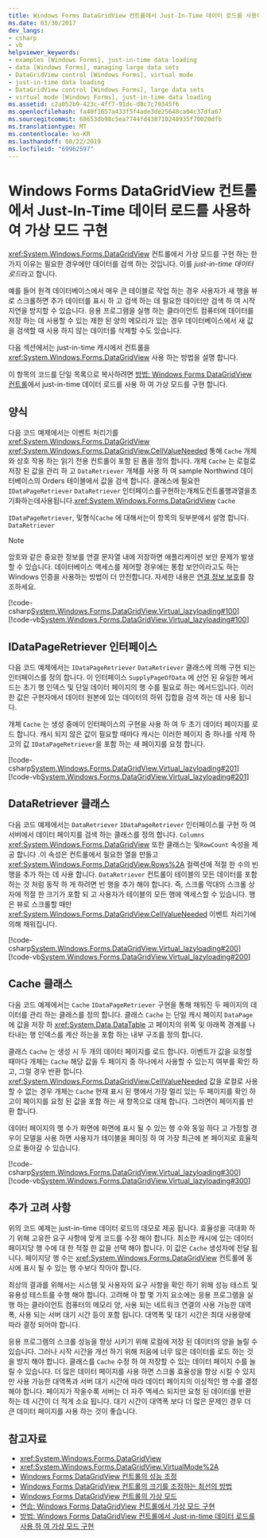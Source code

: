 ```yaml
---
title: Windows Forms DataGridView 컨트롤에서 Just-In-Time 데이터 로드를 사용하여 가상 모드 구현
ms.date: 03/30/2017
dev_langs:
- csharp
- vb
helpviewer_keywords:
- examples [Windows Forms], just-in-time data loading
- data [Windows Forms], managing large data sets
- DataGridView control [Windows Forms], virtual mode
- just-in-time data loading
- DataGridView control [Windows Forms], large data sets
- virtual mode [Windows Forms], just-in-time data loading
ms.assetid: c2a052b9-423c-4ff7-91dc-d8c7c79345f6
ms.openlocfilehash: fa40f1657a433f5f4ade3de25648ca04c37dfa67
ms.sourcegitcommit: 68653db98c5ea7744fd438710248935f70020dfb
ms.translationtype: MT
ms.contentlocale: ko-KR
ms.lasthandoff: 08/22/2019
ms.locfileid: "69962597"
---
```

# <a name="implementing-virtual-mode-with-just-in-time-data-loading-in-the-windows-forms-datagridview-control"></a>Windows Forms DataGridView 컨트롤에서 Just-In-Time 데이터 로드를 사용하여 가상 모드 구현
<xref:System.Windows.Forms.DataGridView> 컨트롤에서 가상 모드를 구현 하는 한 가지 이유는 필요한 경우에만 데이터를 검색 하는 것입니다. 이를 *just-in-time 데이터 로드*라고 합니다.  
  
 예를 들어 원격 데이터베이스에서 매우 큰 테이블로 작업 하는 경우 사용자가 새 행을 뷰로 스크롤하면 추가 데이터를 표시 하 고 검색 하는 데 필요한 데이터만 검색 하 여 시작 지연을 방지할 수 있습니다. 응용 프로그램을 실행 하는 클라이언트 컴퓨터에 데이터를 저장 하는 데 사용할 수 있는 제한 된 양의 메모리가 있는 경우 데이터베이스에서 새 값을 검색할 때 사용 하지 않는 데이터를 삭제할 수도 있습니다.  
  
 다음 섹션에서는 just-in-time 캐시에서 컨트롤을 <xref:System.Windows.Forms.DataGridView> 사용 하는 방법을 설명 합니다.  
  
 이 항목의 코드를 단일 목록으로 복사하려면 [방법: Windows Forms DataGridView 컨트롤](virtual-mode-with-just-in-time-data-loading-in-the-datagrid.md)에서 just-in-time 데이터 로드를 사용 하 여 가상 모드를 구현 합니다.  
  
## <a name="the-form"></a>양식  
 다음 코드 예제에서는 이벤트 처리기를 <xref:System.Windows.Forms.DataGridView> <xref:System.Windows.Forms.DataGridView.CellValueNeeded> 통해 `Cache` 개체와 상호 작용 하는 읽기 전용 컨트롤이 포함 된 폼을 정의 합니다. 개체 `Cache` 는 로컬로 저장 된 값을 관리 하 고 `DataRetriever` 개체를 사용 하 여 sample Northwind 데이터베이스의 Orders 테이블에서 값을 검색 합니다. 클래스에 필요한 `IDataPageRetriever` `DataRetriever` 인터페이스를구현하는개체도컨트롤행과열을초기화하는데사용됩니다.<xref:System.Windows.Forms.DataGridView> `Cache`  
  
 `IDataPageRetriever`, 및형식`Cache` 에 대해서는이 항목의 뒷부분에서 설명 합니다. `DataRetriever`  
  
> [!NOTE]
> 암호와 같은 중요한 정보를 연결 문자열 내에 저장하면 애플리케이션 보안 문제가 발생할 수 있습니다. 데이터베이스 액세스를 제어할 경우에는 통합 보안이라고도 하는 Windows 인증을 사용하는 방법이 더 안전합니다. 자세한 내용은 [연결 정보 보호](../../data/adonet/protecting-connection-information.md)를 참조하세요.  
  
 [!code-csharp[System.Windows.Forms.DataGridView.Virtual_lazyloading#100](~/samples/snippets/csharp/VS_Snippets_Winforms/System.Windows.Forms.DataGridView.Virtual_lazyloading/CS/lazyloading.cs#100)]
 [!code-vb[System.Windows.Forms.DataGridView.Virtual_lazyloading#100](~/samples/snippets/visualbasic/VS_Snippets_Winforms/System.Windows.Forms.DataGridView.Virtual_lazyloading/VB/lazyloading.vb#100)]  
  
## <a name="the-idatapageretriever-interface"></a>IDataPageRetriever 인터페이스  
 다음 코드 예제에서는 `IDataPageRetriever` `DataRetriever` 클래스에 의해 구현 되는 인터페이스를 정의 합니다. 이 인터페이스 `SupplyPageOfData` 에 선언 된 유일한 메서드는 초기 행 인덱스 및 단일 데이터 페이지의 행 수를 필요로 하는 메서드입니다. 이러한 값은 구현자에서 데이터 원본에 있는 데이터의 하위 집합을 검색 하는 데 사용 됩니다.  
  
 개체 `Cache` 는 생성 중에이 인터페이스의 구현을 사용 하 여 두 초기 데이터 페이지를 로드 합니다. 캐시 되지 않은 값이 필요할 때마다 캐시는 이러한 페이지 중 하나를 삭제 하 고의 값 `IDataPageRetriever`을 포함 하는 새 페이지를 요청 합니다.  
  
 [!code-csharp[System.Windows.Forms.DataGridView.Virtual_lazyloading#201](~/samples/snippets/csharp/VS_Snippets_Winforms/System.Windows.Forms.DataGridView.Virtual_lazyloading/CS/lazyloading.cs#201)]
 [!code-vb[System.Windows.Forms.DataGridView.Virtual_lazyloading#201](~/samples/snippets/visualbasic/VS_Snippets_Winforms/System.Windows.Forms.DataGridView.Virtual_lazyloading/VB/lazyloading.vb#201)]  
  
## <a name="the-dataretriever-class"></a>DataRetriever 클래스  
 다음 코드 예제에서는 `DataRetriever` `IDataPageRetriever` 인터페이스를 구현 하 여 서버에서 데이터 페이지를 검색 하는 클래스를 정의 합니다. `Columns` <xref:System.Windows.Forms.DataGridView> 또한 클래스는 및`RowCount` 속성을 제공 합니다 .이 속성은 컨트롤에서 필요한 열을 만들고 <xref:System.Windows.Forms.DataGridView.Rows%2A> 컬렉션에 적절 한 수의 빈 행을 추가 하는 데 사용 합니다. `DataRetriever` 컨트롤이 테이블의 모든 데이터를 포함 하는 것 처럼 동작 하 게 하려면 빈 행을 추가 해야 합니다. 즉, 스크롤 막대의 스크롤 상자에 적절 한 크기가 포함 되 고 사용자가 테이블의 모든 행에 액세스할 수 있습니다. 행은 뷰로 스크롤할 때만 <xref:System.Windows.Forms.DataGridView.CellValueNeeded> 이벤트 처리기에 의해 채워집니다.  
  
 [!code-csharp[System.Windows.Forms.DataGridView.Virtual_lazyloading#200](~/samples/snippets/csharp/VS_Snippets_Winforms/System.Windows.Forms.DataGridView.Virtual_lazyloading/CS/lazyloading.cs#200)]
 [!code-vb[System.Windows.Forms.DataGridView.Virtual_lazyloading#200](~/samples/snippets/visualbasic/VS_Snippets_Winforms/System.Windows.Forms.DataGridView.Virtual_lazyloading/VB/lazyloading.vb#200)]  
  
## <a name="the-cache-class"></a>Cache 클래스  
 다음 코드 예제에서는 `Cache` `IDataPageRetriever` 구현을 통해 채워진 두 페이지의 데이터를 관리 하는 클래스를 정의 합니다. 클래스 `Cache` 는 단일 캐시 페이지 `DataPage` 에 값을 저장 하 <xref:System.Data.DataTable> 고 페이지의 위쪽 및 아래쪽 경계를 나타내는 행 인덱스를 계산 하는을 포함 하는 내부 구조를 정의 합니다.  
  
 클래스 `Cache` 는 생성 시 두 개의 데이터 페이지를 로드 합니다. 이벤트가 값을 요청할 때마다 개체는 `Cache` 해당 값을 두 페이지 중 하나에서 사용할 수 있는지 여부를 확인 하 고, 그럴 경우 반환 합니다. <xref:System.Windows.Forms.DataGridView.CellValueNeeded> 값을 로컬로 사용할 수 없는 경우 개체는 `Cache` 현재 표시 된 행에서 가장 멀리 있는 두 페이지를 확인 하 고이 페이지를 요청 된 값을 포함 하는 새 항목으로 대체 합니다. 그러면이 페이지를 반환 합니다.  
  
 데이터 페이지의 행 수가 화면에 화면에 표시 될 수 있는 행 수와 동일 하다 고 가정할 경우이 모델을 사용 하면 사용자가 테이블을 페이징 하 여 가장 최근에 본 페이지로 효율적으로 돌아갈 수 있습니다.  
  
 [!code-csharp[System.Windows.Forms.DataGridView.Virtual_lazyloading#300](~/samples/snippets/csharp/VS_Snippets_Winforms/System.Windows.Forms.DataGridView.Virtual_lazyloading/CS/lazyloading.cs#300)]
 [!code-vb[System.Windows.Forms.DataGridView.Virtual_lazyloading#300](~/samples/snippets/visualbasic/VS_Snippets_Winforms/System.Windows.Forms.DataGridView.Virtual_lazyloading/VB/lazyloading.vb#300)]  
  
## <a name="additional-considerations"></a>추가 고려 사항  
 위의 코드 예제는 just-in-time 데이터 로드의 데모로 제공 됩니다. 효율성을 극대화 하기 위해 고유한 요구 사항에 맞게 코드를 수정 해야 합니다. 최소한 캐시에 있는 데이터 페이지당 행 수에 대 한 적절 한 값을 선택 해야 합니다. 이 값은 `Cache` 생성자에 전달 됩니다. 페이지당 행 수는 <xref:System.Windows.Forms.DataGridView> 컨트롤에 동시에 표시 될 수 있는 행 수보다 작아야 합니다.  
  
 최상의 결과를 위해서는 시스템 및 사용자의 요구 사항을 확인 하기 위해 성능 테스트 및 유용성 테스트를 수행 해야 합니다. 고려해 야 할 몇 가지 요소에는 응용 프로그램을 실행 하는 클라이언트 컴퓨터의 메모리 양, 사용 되는 네트워크 연결의 사용 가능한 대역폭, 사용 되는 서버 대기 시간 등이 포함 됩니다. 대역폭 및 대기 시간은 최대 사용량에 따라 결정 되어야 합니다.  
  
 응용 프로그램의 스크롤 성능을 향상 시키기 위해 로컬에 저장 된 데이터의 양을 늘릴 수 있습니다. 그러나 시작 시간을 개선 하기 위해 처음에 너무 많은 데이터를 로드 하는 것을 방지 해야 합니다. 클래스를 `Cache` 수정 하 여 저장할 수 있는 데이터 페이지 수를 늘릴 수 있습니다. 더 많은 데이터 페이지를 사용 하면 스크롤 효율성을 향상 시킬 수 있지만 사용 가능한 대역폭과 서버 대기 시간에 따라 데이터 페이지의 이상적인 행 수를 결정 해야 합니다. 페이지가 작을수록 서버는 더 자주 액세스 되지만 요청 된 데이터를 반환 하는 데 시간이 더 적게 소요 됩니다. 대기 시간이 대역폭 보다 더 많은 문제인 경우 더 큰 데이터 페이지를 사용 하는 것이 좋습니다.  
  
## <a name="see-also"></a>참고자료

- <xref:System.Windows.Forms.DataGridView>
- <xref:System.Windows.Forms.DataGridView.VirtualMode%2A>
- [Windows Forms DataGridView 컨트롤의 성능 조정](performance-tuning-in-the-windows-forms-datagridview-control.md)
- [Windows Forms DataGridView 컨트롤의 크기를 조정하는 최선의 방법](best-practices-for-scaling-the-windows-forms-datagridview-control.md)
- [Windows Forms DataGridView 컨트롤의 가상 모드](virtual-mode-in-the-windows-forms-datagridview-control.md)
- [연습: Windows Forms DataGridView 컨트롤에서 가상 모드 구현](implementing-virtual-mode-wf-datagridview-control.md)
- [방법: Windows Forms DataGridView 컨트롤에서 Just-in-time 데이터 로드를 사용 하 여 가상 모드 구현](virtual-mode-with-just-in-time-data-loading-in-the-datagrid.md)
